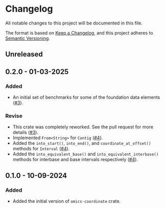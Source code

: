 # Changelog

All notable changes to this project will be documented in this file.

The format is based on [Keep a Changelog](https://keepachangelog.com/en/1.1.0/),
and this project adheres to [Semantic Versioning](https://semver.org/spec/v2.0.0.html).

## Unreleased

## 0.2.0 - 01-03-2025

### Added

- An initial set of benchmarks for some of the foundation data elements
  ([#3](https://github.com/stjude-rust-labs/omics/pull/3)).

### Revise

- This crate was completely reworked. See the pull request for more details
  ([#3](https://github.com/stjude-rust-labs/omics/pull/3)).
- Implemented `From<String>` for `Contig`
  ([#4](https://github.com/stjude-rust-labs/omics/pull/4)).
- Added the `into_start()`, `into_end()`, and `coordinate_at_offset()` methods
  for `Interval` ([#4](https://github.com/stjude-rust-labs/omics/pull/4)).
- Added the `into_equivalent_base()` and `into_equivalent_interbase()` methods
  for interbase and base intervals respectively
  ([#4](https://github.com/stjude-rust-labs/omics/pull/4)).

## 0.1.0 - 10-09-2024

### Added

- Added the initial version of `omics-coordinate` crate.
